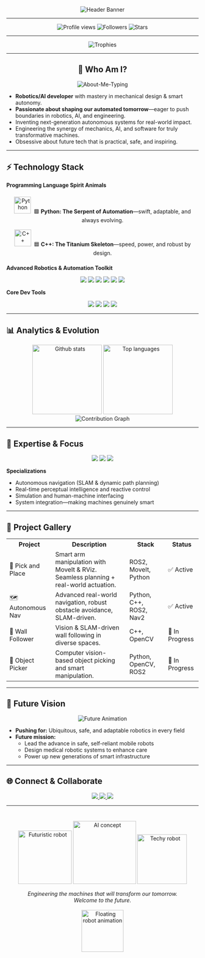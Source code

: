 <!--
  README by Aung Kaung Myat
  Futuristic, formal, and visually impressive Robotics/AI developer portfolio
-->

<div align="center">

<img src="https://readme-typing-svg.herokuapp.com?font=Fira+Code&size=34&duration=3500&pause=700&color=09DAD3&vCenter=true&width=800&lines=Welcome+to+My+Robotics+Lab.;Hi%2C+I'm+Aung+Kaung+Myat+%F0%9F%96%A5%EF%B8%8F;Engineering+Autonomous+Futures;Blending+Hardware+with+AI+Brains" alt="Header Banner" />

</div>

---

<div align="center">
<img src="https://komarev.com/ghpvc/?username=AungKaung1928&color=3D9AFF&style=for-the-badge&label=PROFILE+VIEWS" alt="Profile views" />
<img src="https://img.shields.io/github/followers/AungKaung1928?label=Followers&style=social&color=3D9AFF" alt="Followers" />
<img src="https://img.shields.io/github/stars/AungKaung1928?label=Stars&style=social&color=3D9AFF" alt="Stars" />
</div>

---

<div align="center">
<img src="https://github-profile-trophy.vercel.app/?username=AungKaung1928&theme=onestar&no-frame=true&row=1&column=6&margin-w=15&margin-h=18&animation=scale" alt="Trophies" />
</div>

---

<h2 align="center">👾 Who Am I?</h2>

<div align="center">
<img src="https://readme-typing-svg.herokuapp.com?font=Fira+Code&size=21&duration=3500&pause=950&color=32C3FF&center=true&vCenter=true&width=510&lines=Mechanical+Engineering+%7C+Robotics+%26+AI+Development;Passionate+about+shaping+Our+Automated+Tomorrow" alt="About-Me-Typing" />
</div>

- **Robotics/AI developer** with mastery in mechanical design & smart autonomy.
- **Passionate about shaping our automated tomorrow**—eager to push boundaries in robotics, AI, and engineering.
- Inventing next-generation autonomous systems for real-world impact.
- Engineering the synergy of mechanics, AI, and software for truly transformative machines.
- Obsessive about future tech that is practical, safe, and inspiring.

---

## ⚡ Technology Stack

**Programming Language Spirit Animals**

<div align="center" style="padding:8px;">
  <img src="https://skillicons.dev/icons?i=python&theme=dark" width="44" alt="Python"/>&nbsp;
  <span>🟩 <b>Python: The Serpent of Automation</b>—swift, adaptable, and always evolving.</span>
</div>

<div align="center" style="padding:8px;">
  <img src="https://skillicons.dev/icons?i=cpp&theme=dark" width="44" alt="C++"/>&nbsp;
  <span>🟦 <b>C++: The Titanium Skeleton</b>—speed, power, and robust by design.</span>
</div>

<!-- Remove percent bars, add "energy core" metaphor for each language used! -->

**Advanced Robotics & Automation Toolkit**

<div align="center">
  <img src="https://img.shields.io/badge/ROS2-015C83?style=for-the-badge&logo=ROS&logoColor=white"/>
  <img src="https://img.shields.io/badge/SLAM-34B3F1?style=for-the-badge&logo=robot&logoColor=white"/>
  <img src="https://img.shields.io/badge/MoveIt-1C2D42?style=for-the-badge&logoColor=white"/>
  <img src="https://img.shields.io/badge/OpenCV-FABA2B?style=for-the-badge&logo=OpenCV&logoColor=black"/>
  <img src="https://img.shields.io/badge/RViz-32C3FF?style=for-the-badge"/>
  <img src="https://img.shields.io/badge/Gazebo-337AFF?style=for-the-badge&logo=ubuntu&logoColor=white"/>
</div>

**Core Dev Tools**

<div align="center">
  <img src="https://img.shields.io/badge/Python-1C2D42?style=for-the-badge&logo=python&logoColor=yellow"/>
  <img src="https://img.shields.io/badge/C%2B%2B-337AFF?style=for-the-badge&logo=c%2B%2B&logoColor=white"/>
  <img src="https://img.shields.io/badge/Linux-FFDF8E?style=for-the-badge&logo=linux&logoColor=black"/>
  <img src="https://img.shields.io/badge/Git-FF8182?style=for-the-badge&logo=git&logoColor=white"/>
</div>

---

## 📊 Analytics & Evolution

<div align="center" style="position:relative;">
  <img height="182em" src="https://github-readme-stats.vercel.app/api?username=AungKaung1928&show_icons=true&theme=blue-green&count_private=true&include_all_commits=true" alt="Github stats" />
  <img height="182em" src="https://github-readme-stats.vercel.app/api/top-langs/?username=AungKaung1928&layout=compact&theme=blue-green&langs_count=8" alt="Top languages" />
</div>

<div align="center">
  <img src="https://github-readme-activity-graph.vercel.app/graph?username=AungKaung1928&theme=react-dark&area=true&hide_border=true&radius=16&animation=gradient" alt="Contribution Graph" />
</div>

---

## 🚀 Expertise & Focus

<div align="center">

<img src="https://img.shields.io/badge/Mobile%20Robotics-32C3FF?style=for-the-badge&logo=robot&logoColor=white" />
<img src="https://img.shields.io/badge/Computer%20Vision-1976D2?style=for-the-badge&logo=opencv&logoColor=white" />
<img src="https://img.shields.io/badge/Autonomous%20Systems-FABA2B?style=for-the-badge&logo=autonomous&logoColor=black" />

</div>

**Specializations**
- Autonomous navigation (SLAM & dynamic path planning)
- Real-time perceptual intelligence and reactive control
- Simulation and human-machine interfacing
- System integration—making machines genuinely smart

---

## 🤖 Project Gallery

<table align="center">
<tr>
<th>Project</th>
<th>Description</th>
<th>Stack</th>
<th>Status</th>
</tr>
<tr>
<td>🤖 Pick and Place</td>
<td>Smart arm manipulation with MoveIt & RViz. Seamless planning + real-world actuation.</td>
<td>ROS2, MoveIt, Python</td>
<td>✅ Active</td>
</tr>
<tr>
<td>🗺️ Autonomous Nav</td>
<td>Advanced real-world navigation, robust obstacle avoidance, SLAM-driven.</td>
<td>Python, C++, ROS2, Nav2</td>
<td>✅ Active</td>
</tr>
<tr>
<td>🧱 Wall Follower</td>
<td>Vision & SLAM-driven wall following in diverse spaces.</td>
<td>C++, OpenCV</td>
<td>🚧 In Progress</td>
</tr>
<tr>
<td>🎨 Object Picker</td>
<td>Computer vision-based object picking and smart manipulation.</td>
<td>Python, OpenCV, ROS2</td>
<td>🚧 In Progress</td>
</tr>
</table>

---

## 🌌 Future Vision

<div align="center">
  <img src="https://readme-typing-svg.herokuapp.com/?font=Fira+Code&size=20&duration=2200&pause=550&color=1976D2&lines=🤖+Fully+Autonomous+Mobile+Robots;🏥+Empathetic+AI+Medical+Robots;🏭+Self-organizing+Smart+Industries" alt="Future Animation" />
</div>

- **Pushing for:** Ubiquitous, safe, and adaptable robotics in every field  
- **Future mission:**  
  - Lead the advance in safe, self-reliant mobile robots  
  - Design medical robotic systems to enhance care  
  - Power up new generations of smart infrastructure

---

## 🌐 Connect & Collaborate

<div align="center">

<a href="https://www.linkedin.com/in/aung-kaung-myat-30943a215/">
  <img src="https://img.shields.io/badge/LinkedIn-1976D2?style=for-the-badge&logo=linkedin&logoColor=white&animation=pulse"/>
</a>
<a href="https://github.com/AungKaung1928">
  <img src="https://img.shields.io/badge/GitHub-24292F?style=for-the-badge&logo=github&logoColor=white&animation=pulse"/>
</a>
<a href="mailto:aungkaungmyattt1928@gmail.com">
  <img src="https://img.shields.io/badge/Email-FABA2B?style=for-the-badge&logo=gmail&logoColor=black&animation=pulse"/>
</a>

</div>

---

<!-- Ultra-cool, futuristic images at the bottom -->
<div align="center" style="margin-top:40px">

<img src="https://cdn.pixabay.com/photo/2017/08/30/07/52/robot-2699439_960_720.png" width="140" alt="Futuristic robot"/>
<img src="https://cdn.pixabay.com/photo/2019/03/31/19/25/artificial-intelligence-4099639_1280.jpg" width="165" alt="AI concept"/>
<img src="https://cdn.pixabay.com/photo/2017/01/31/13/14/robot-2027195_960_720.png" width="130" alt="Techy robot"/>

</div>

<div align="center">

<i>Engineering the machines that will transform our tomorrow.<br>
Welcome to the future.</i>
<br><br>
<img src="https://media.giphy.com/media/Ll22OhMLAlVDb8UQWe/giphy.gif" width="110" height="110" alt="Floating robot animation" />

</div>
